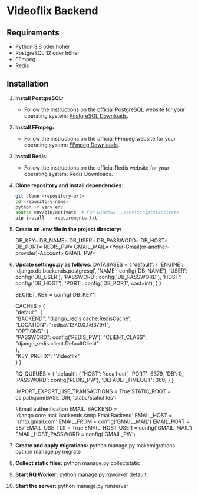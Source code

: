 # Videoflix Backend

## Requirements

- Python 3.8 oder höher
- PostgreSQL 12 oder höher
- FFmpeg
- Redis

## Installation

1. **Install PostgreSQL:**
   - Follow the instructions on the official PostgreSQL website for your operating system: [PostgreSQL Downloads](https://www.postgresql.org/download/).

2. **Install FFmpeg:**
   - Follow the instructions on the official FFmpeg website for your operating system: [FFmpeg Downloads](https://ffmpeg.org/download.html).   

3. **Install Redis:**
   - Follow the instructions on the official Redis website for your operating system: Redis Downloads. 

4. **Clone repository and install dependencies:**
   ```bash
   git clone <repository-url>
   cd <repository-name>
   python -m venv env
   source env/bin/activate  # For windows: .\env\Scripts\activate
   pip install -r requirements.txt

5. **Create an .env file in the project directory:**
   <!-- In the main directory of the project, create a new file called .env .
   Add the following database configuration parameters to the .env file: -->
   DB_KEY=<Production-Key>
   DB_NAME=<Project-Name>
   DB_USER=<User-Name>
   DB_PASSWORD=<DB-Password>
   DB_HOST=<Server-Name>
   DB_PORT=<Port>
   REDIS_PW=<Your-Password>
   GMAIL_MAIL=<Your-Gmail(or-another-provider)-Account>
   GMAIL_PW=<Your-Gmail-Password>

6. **Update settings.py as follows:**
   DATABASES = {
      'default': {
         'ENGINE': 'django.db.backends.postgresql',
         'NAME': config('DB_NAME'),
         'USER': config('DB_USER'),
         'PASSWORD': config('DB_PASSWORD'),
         'HOST': config('DB_HOST'),
         'PORT': config('DB_PORT', cast=int),
      }
   }

   SECRET_KEY = config('DB_KEY')

   CACHES = {    
      "default": {        
         "BACKEND": "django_redis.cache.RedisCache",        
         "LOCATION": "redis://127.0.0.1:6379/1",        
         "OPTIONS": {   
             "PASSWORD": config('REDIS_PW'),
             "CLIENT_CLASS": "django_redis.client.DefaultClient"        
         },        
         "KEY_PREFIX": "Videoflix"    
      }
   }


   RQ_QUEUES = {
      'default': {
         'HOST': 'localhost',
         'PORT': 6379,
         'DB': 0,
         'PASSWORD': config('REDIS_PW'),
         'DEFAULT_TIMEOUT': 360,
      }
   }

   IMPORT_EXPORT_USE_TRANSACTIONS =  True
   STATIC_ROOT = os.path.join(BASE_DIR, 'static/staticfiles')

   #Email authentication
   EMAIL_BACKEND = 'django.core.mail.backends.smtp.EmailBackend'
   EMAIL_HOST = 'smtp.gmail.com' <!-- add here your provider -->
   EMAIL_FROM = config('GMAIL_MAIL')
   EMAIL_PORT = 587
   EMAIL_USE_TLS = True
   EMAIL_HOST_USER = config('GMAIL_MAIL')
   EMAIL_HOST_PASSWORD = config('GMAIL_PW')

7. **Create and apply migrations:**
   python manage.py makemigrations
   python manage.py migrate

8. **Collect static files:**
   python manage.py collectstatic

9. **Start RQ Worker:**
   python manage.py rqworker default

   <!--
   If you use Windows and the rq-winworker doesn't work for you, then try the following:
   - Installiere ubunto und verknüpfe das mit windows. 
   - Start in VSCode das projekt and a second wsl shell(bash/pwsh). 
   - Now navigate to the project and install the env (now you have two env. One from windows and one from linux)
   - Install your requirements(from requirements.txt)
   - Start now your server via windows and the rq-worker via linux
   The rq-worker should now run under windows. Also make sure that the connection to redis is established.
   -->

10. **Start the server:**
   python manage.py runserver
   